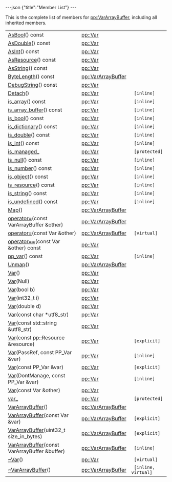 ---json {"title":"Member List"} ---

This is the complete list of members for <a href="/docs/native-client/pepper_stable/cpp/classpp_1_1_var_array_buffer/" class="el">pp::VarArrayBuffer</a>, including all inherited members.

<table><tbody><tr class="odd"><td><a href="/docs/native-client/pepper_stable/cpp/classpp_1_1_var#a07e7a4ea38b990e6c230109823347e70" class="el">AsBool</a>() const</td><td><a href="/docs/native-client/pepper_stable/cpp/classpp_1_1_var/" class="el">pp::Var</a></td><td></td></tr><tr class="even"><td><a href="/docs/native-client/pepper_stable/cpp/classpp_1_1_var#a8a798b08e197948c161737fc7b745af6" class="el">AsDouble</a>() const</td><td><a href="/docs/native-client/pepper_stable/cpp/classpp_1_1_var/" class="el">pp::Var</a></td><td></td></tr><tr class="odd"><td><a href="/docs/native-client/pepper_stable/cpp/classpp_1_1_var#ad31cdb379b6ceaae967125e358c81d16" class="el">AsInt</a>() const</td><td><a href="/docs/native-client/pepper_stable/cpp/classpp_1_1_var/" class="el">pp::Var</a></td><td></td></tr><tr class="even"><td><a href="/docs/native-client/pepper_stable/cpp/classpp_1_1_var#a0346197dfa6ba350c6d9e3c85cc0ce80" class="el">AsResource</a>() const</td><td><a href="/docs/native-client/pepper_stable/cpp/classpp_1_1_var/" class="el">pp::Var</a></td><td></td></tr><tr class="odd"><td><a href="/docs/native-client/pepper_stable/cpp/classpp_1_1_var#a22a1e3b2a0783b949bedcdae49c07c97" class="el">AsString</a>() const</td><td><a href="/docs/native-client/pepper_stable/cpp/classpp_1_1_var/" class="el">pp::Var</a></td><td></td></tr><tr class="even"><td><a href="/docs/native-client/pepper_stable/cpp/classpp_1_1_var_array_buffer#aee1fdb39f8a1ebcd8a78fb5e996e0af2" class="el">ByteLength</a>() const</td><td><a href="/docs/native-client/pepper_stable/cpp/classpp_1_1_var_array_buffer/" class="el">pp::VarArrayBuffer</a></td><td></td></tr><tr class="odd"><td><a href="/docs/native-client/pepper_stable/cpp/classpp_1_1_var#a835b1e5a601d6e5ceb9a7d1b5fb7a66f" class="el">DebugString</a>() const</td><td><a href="/docs/native-client/pepper_stable/cpp/classpp_1_1_var/" class="el">pp::Var</a></td><td></td></tr><tr class="even"><td><a href="/docs/native-client/pepper_stable/cpp/classpp_1_1_var#a84a725a42640a63747f7f6bc252b65d4" class="el">Detach</a>()</td><td><a href="/docs/native-client/pepper_stable/cpp/classpp_1_1_var/" class="el">pp::Var</a></td><td><code> [inline]</code></td></tr><tr class="odd"><td><a href="/docs/native-client/pepper_stable/cpp/classpp_1_1_var#a7a28894a77f9d69d1a4b0272bf80d657" class="el">is_array</a>() const</td><td><a href="/docs/native-client/pepper_stable/cpp/classpp_1_1_var/" class="el">pp::Var</a></td><td><code> [inline]</code></td></tr><tr class="even"><td><a href="/docs/native-client/pepper_stable/cpp/classpp_1_1_var#ac0fd1d153203f8fe6c23b88618a5ef65" class="el">is_array_buffer</a>() const</td><td><a href="/docs/native-client/pepper_stable/cpp/classpp_1_1_var/" class="el">pp::Var</a></td><td><code> [inline]</code></td></tr><tr class="odd"><td><a href="/docs/native-client/pepper_stable/cpp/classpp_1_1_var#a83773e6f9e2ac3723e33b6a1586d5c1e" class="el">is_bool</a>() const</td><td><a href="/docs/native-client/pepper_stable/cpp/classpp_1_1_var/" class="el">pp::Var</a></td><td><code> [inline]</code></td></tr><tr class="even"><td><a href="/docs/native-client/pepper_stable/cpp/classpp_1_1_var#ae061050e5deaac345eb089b9cd8796ea" class="el">is_dictionary</a>() const</td><td><a href="/docs/native-client/pepper_stable/cpp/classpp_1_1_var/" class="el">pp::Var</a></td><td><code> [inline]</code></td></tr><tr class="odd"><td><a href="/docs/native-client/pepper_stable/cpp/classpp_1_1_var#a4a9e093ddf1475542bf0b3231e03d631" class="el">is_double</a>() const</td><td><a href="/docs/native-client/pepper_stable/cpp/classpp_1_1_var/" class="el">pp::Var</a></td><td><code> [inline]</code></td></tr><tr class="even"><td><a href="/docs/native-client/pepper_stable/cpp/classpp_1_1_var#ae7dd6f7e851c81ee259095f3e826f3fd" class="el">is_int</a>() const</td><td><a href="/docs/native-client/pepper_stable/cpp/classpp_1_1_var/" class="el">pp::Var</a></td><td><code> [inline]</code></td></tr><tr class="odd"><td><a href="/docs/native-client/pepper_stable/cpp/classpp_1_1_var#a94bec264c03634f7ba66fb46ed4fda0b" class="el">is_managed_</a></td><td><a href="/docs/native-client/pepper_stable/cpp/classpp_1_1_var/" class="el">pp::Var</a></td><td><code> [protected]</code></td></tr><tr class="even"><td><a href="/docs/native-client/pepper_stable/cpp/classpp_1_1_var#aa4a9d8309d3390aa56a4f2966daf6533" class="el">is_null</a>() const</td><td><a href="/docs/native-client/pepper_stable/cpp/classpp_1_1_var/" class="el">pp::Var</a></td><td><code> [inline]</code></td></tr><tr class="odd"><td><a href="/docs/native-client/pepper_stable/cpp/classpp_1_1_var#ae803a32764804c873dd16c48bd4fdc83" class="el">is_number</a>() const</td><td><a href="/docs/native-client/pepper_stable/cpp/classpp_1_1_var/" class="el">pp::Var</a></td><td><code> [inline]</code></td></tr><tr class="even"><td><a href="/docs/native-client/pepper_stable/cpp/classpp_1_1_var#a79ed26c49d64b536619a1ee574848a36" class="el">is_object</a>() const</td><td><a href="/docs/native-client/pepper_stable/cpp/classpp_1_1_var/" class="el">pp::Var</a></td><td><code> [inline]</code></td></tr><tr class="odd"><td><a href="/docs/native-client/pepper_stable/cpp/classpp_1_1_var#a8ed51b6cd4e1b6fee46d8fdf27c98ef1" class="el">is_resource</a>() const</td><td><a href="/docs/native-client/pepper_stable/cpp/classpp_1_1_var/" class="el">pp::Var</a></td><td><code> [inline]</code></td></tr><tr class="even"><td><a href="/docs/native-client/pepper_stable/cpp/classpp_1_1_var#a57ce2eb7f023f383194155b25b53d297" class="el">is_string</a>() const</td><td><a href="/docs/native-client/pepper_stable/cpp/classpp_1_1_var/" class="el">pp::Var</a></td><td><code> [inline]</code></td></tr><tr class="odd"><td><a href="/docs/native-client/pepper_stable/cpp/classpp_1_1_var#afe677b5834bfb5f1364d212a52f1879e" class="el">is_undefined</a>() const</td><td><a href="/docs/native-client/pepper_stable/cpp/classpp_1_1_var/" class="el">pp::Var</a></td><td><code> [inline]</code></td></tr><tr class="even"><td><a href="/docs/native-client/pepper_stable/cpp/classpp_1_1_var_array_buffer#ab81d9579bcacf5eb927a9638092d2f3b" class="el">Map</a>()</td><td><a href="/docs/native-client/pepper_stable/cpp/classpp_1_1_var_array_buffer/" class="el">pp::VarArrayBuffer</a></td><td></td></tr><tr class="odd"><td><a href="/docs/native-client/pepper_stable/cpp/classpp_1_1_var_array_buffer#afe636bd8a6011c04dce0eaa84af7c1ee" class="el">operator=</a>(const VarArrayBuffer &amp;other)</td><td><a href="/docs/native-client/pepper_stable/cpp/classpp_1_1_var_array_buffer/" class="el">pp::VarArrayBuffer</a></td><td></td></tr><tr class="even"><td><a href="/docs/native-client/pepper_stable/cpp/classpp_1_1_var_array_buffer#a9cbb8584d8edc5d03875de67dec4086c" class="el">operator=</a>(const Var &amp;other)</td><td><a href="/docs/native-client/pepper_stable/cpp/classpp_1_1_var_array_buffer/" class="el">pp::VarArrayBuffer</a></td><td><code> [virtual]</code></td></tr><tr class="odd"><td><a href="/docs/native-client/pepper_stable/cpp/classpp_1_1_var#ad689c287e64f984eb951c57af303a444" class="el">operator==</a>(const Var &amp;other) const</td><td><a href="/docs/native-client/pepper_stable/cpp/classpp_1_1_var/" class="el">pp::Var</a></td><td></td></tr><tr class="even"><td><a href="/docs/native-client/pepper_stable/cpp/classpp_1_1_var#ad828439641c93930ff188b45b45b4261" class="el">pp_var</a>() const</td><td><a href="/docs/native-client/pepper_stable/cpp/classpp_1_1_var/" class="el">pp::Var</a></td><td><code> [inline]</code></td></tr><tr class="odd"><td><a href="/docs/native-client/pepper_stable/cpp/classpp_1_1_var_array_buffer#a271e6bb122f313a758b5fce1dc751687" class="el">Unmap</a>()</td><td><a href="/docs/native-client/pepper_stable/cpp/classpp_1_1_var_array_buffer/" class="el">pp::VarArrayBuffer</a></td><td></td></tr><tr class="even"><td><a href="/docs/native-client/pepper_stable/cpp/classpp_1_1_var#af571fae55754a20ae95ffd140726d04c" class="el">Var</a>()</td><td><a href="/docs/native-client/pepper_stable/cpp/classpp_1_1_var/" class="el">pp::Var</a></td><td></td></tr><tr class="odd"><td><a href="/docs/native-client/pepper_stable/cpp/classpp_1_1_var#a8dc13cf4d873293e06e6d23325ab2544" class="el">Var</a>(Null)</td><td><a href="/docs/native-client/pepper_stable/cpp/classpp_1_1_var/" class="el">pp::Var</a></td><td></td></tr><tr class="even"><td><a href="/docs/native-client/pepper_stable/cpp/classpp_1_1_var#a6eba29ce9f635feb4ffbdfba1014ff99" class="el">Var</a>(bool b)</td><td><a href="/docs/native-client/pepper_stable/cpp/classpp_1_1_var/" class="el">pp::Var</a></td><td></td></tr><tr class="odd"><td><a href="/docs/native-client/pepper_stable/cpp/classpp_1_1_var#a6de6c1f791f105b70d0cf815f63c2304" class="el">Var</a>(int32_t i)</td><td><a href="/docs/native-client/pepper_stable/cpp/classpp_1_1_var/" class="el">pp::Var</a></td><td></td></tr><tr class="even"><td><a href="/docs/native-client/pepper_stable/cpp/classpp_1_1_var#a9bbdfd7d1aa2bd6c8d526ff5f6a2c035" class="el">Var</a>(double d)</td><td><a href="/docs/native-client/pepper_stable/cpp/classpp_1_1_var/" class="el">pp::Var</a></td><td></td></tr><tr class="odd"><td><a href="/docs/native-client/pepper_stable/cpp/classpp_1_1_var#a24ae309e6e0335d2b16aab6039c231fa" class="el">Var</a>(const char *utf8_str)</td><td><a href="/docs/native-client/pepper_stable/cpp/classpp_1_1_var/" class="el">pp::Var</a></td><td></td></tr><tr class="even"><td><a href="/docs/native-client/pepper_stable/cpp/classpp_1_1_var#a4b0c8c5ef714c9444cfd8f1dd4a9fb25" class="el">Var</a>(const std::string &amp;utf8_str)</td><td><a href="/docs/native-client/pepper_stable/cpp/classpp_1_1_var/" class="el">pp::Var</a></td><td></td></tr><tr class="odd"><td><a href="/docs/native-client/pepper_stable/cpp/classpp_1_1_var#a7a9b5f09aa3c5f6f6ca961904c7d87ba" class="el">Var</a>(const pp::Resource &amp;resource)</td><td><a href="/docs/native-client/pepper_stable/cpp/classpp_1_1_var/" class="el">pp::Var</a></td><td><code> [explicit]</code></td></tr><tr class="even"><td><a href="/docs/native-client/pepper_stable/cpp/classpp_1_1_var#a64a857e38d59b1e012a02d7b8f98680f" class="el">Var</a>(PassRef, const PP_Var &amp;var)</td><td><a href="/docs/native-client/pepper_stable/cpp/classpp_1_1_var/" class="el">pp::Var</a></td><td><code> [inline]</code></td></tr><tr class="odd"><td><a href="/docs/native-client/pepper_stable/cpp/classpp_1_1_var#a52415e7de337c97b08eb70b06e0cda4b" class="el">Var</a>(const PP_Var &amp;var)</td><td><a href="/docs/native-client/pepper_stable/cpp/classpp_1_1_var/" class="el">pp::Var</a></td><td><code> [explicit]</code></td></tr><tr class="even"><td><a href="/docs/native-client/pepper_stable/cpp/classpp_1_1_var#a2356640f40527226f295cc15ec01f302" class="el">Var</a>(DontManage, const PP_Var &amp;var)</td><td><a href="/docs/native-client/pepper_stable/cpp/classpp_1_1_var/" class="el">pp::Var</a></td><td><code> [inline]</code></td></tr><tr class="odd"><td><a href="/docs/native-client/pepper_stable/cpp/classpp_1_1_var#aa87cbd4cc4bc47b6f1f8a749f60aa062" class="el">Var</a>(const Var &amp;other)</td><td><a href="/docs/native-client/pepper_stable/cpp/classpp_1_1_var/" class="el">pp::Var</a></td><td></td></tr><tr class="even"><td><a href="/docs/native-client/pepper_stable/cpp/classpp_1_1_var#a7c1225564a0e3ab910823fc20d2611ab" class="el">var_</a></td><td><a href="/docs/native-client/pepper_stable/cpp/classpp_1_1_var/" class="el">pp::Var</a></td><td><code> [protected]</code></td></tr><tr class="odd"><td><a href="/docs/native-client/pepper_stable/cpp/classpp_1_1_var_array_buffer#a3ce55ddf56dd4fe7bb37cf6cbf10a85a" class="el">VarArrayBuffer</a>()</td><td><a href="/docs/native-client/pepper_stable/cpp/classpp_1_1_var_array_buffer/" class="el">pp::VarArrayBuffer</a></td><td></td></tr><tr class="even"><td><a href="/docs/native-client/pepper_stable/cpp/classpp_1_1_var_array_buffer#aa933ee36d23a31ae35acacbb10069a6b" class="el">VarArrayBuffer</a>(const Var &amp;var)</td><td><a href="/docs/native-client/pepper_stable/cpp/classpp_1_1_var_array_buffer/" class="el">pp::VarArrayBuffer</a></td><td><code> [explicit]</code></td></tr><tr class="odd"><td><a href="/docs/native-client/pepper_stable/cpp/classpp_1_1_var_array_buffer#a7fd29347661fc1539dd474cc3f0e2a72" class="el">VarArrayBuffer</a>(uint32_t size_in_bytes)</td><td><a href="/docs/native-client/pepper_stable/cpp/classpp_1_1_var_array_buffer/" class="el">pp::VarArrayBuffer</a></td><td><code> [explicit]</code></td></tr><tr class="even"><td><a href="/docs/native-client/pepper_stable/cpp/classpp_1_1_var_array_buffer#a9b76b96c7b11a10aa4424c02b4a5511b" class="el">VarArrayBuffer</a>(const VarArrayBuffer &amp;buffer)</td><td><a href="/docs/native-client/pepper_stable/cpp/classpp_1_1_var_array_buffer/" class="el">pp::VarArrayBuffer</a></td><td><code> [inline]</code></td></tr><tr class="odd"><td><a href="/docs/native-client/pepper_stable/cpp/classpp_1_1_var#a148a5009f2f445edfec0a5f83ed94cf4" class="el">~Var</a>()</td><td><a href="/docs/native-client/pepper_stable/cpp/classpp_1_1_var/" class="el">pp::Var</a></td><td><code> [virtual]</code></td></tr><tr class="even"><td><a href="/docs/native-client/pepper_stable/cpp/classpp_1_1_var_array_buffer#afc67644105914d333c2266c056c99190" class="el">~VarArrayBuffer</a>()</td><td><a href="/docs/native-client/pepper_stable/cpp/classpp_1_1_var_array_buffer/" class="el">pp::VarArrayBuffer</a></td><td><code> [inline, virtual]</code></td></tr></tbody></table>
